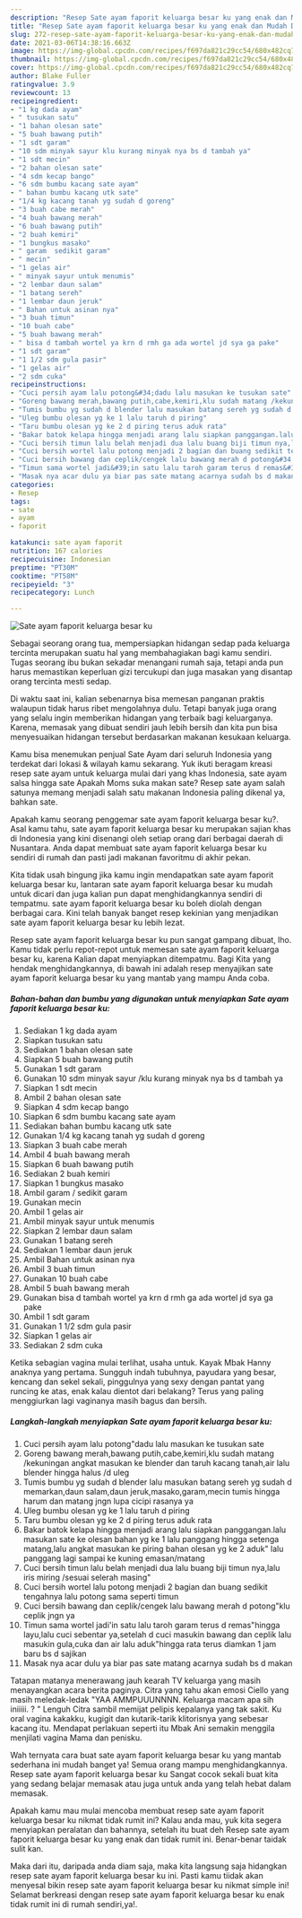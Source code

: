 ```yaml
---
description: "Resep Sate ayam faporit keluarga besar ku yang enak dan Mudah Dibuat"
title: "Resep Sate ayam faporit keluarga besar ku yang enak dan Mudah Dibuat"
slug: 272-resep-sate-ayam-faporit-keluarga-besar-ku-yang-enak-dan-mudah-dibuat
date: 2021-03-06T14:38:16.663Z
image: https://img-global.cpcdn.com/recipes/f697da821c29cc54/680x482cq70/sate-ayam-faporit-keluarga-besar-ku-foto-resep-utama.jpg
thumbnail: https://img-global.cpcdn.com/recipes/f697da821c29cc54/680x482cq70/sate-ayam-faporit-keluarga-besar-ku-foto-resep-utama.jpg
cover: https://img-global.cpcdn.com/recipes/f697da821c29cc54/680x482cq70/sate-ayam-faporit-keluarga-besar-ku-foto-resep-utama.jpg
author: Blake Fuller
ratingvalue: 3.9
reviewcount: 13
recipeingredient:
- "1 kg dada ayam"
- " tusukan satu"
- "1 bahan olesan sate"
- "5 buah bawang putih"
- "1 sdt garam"
- "10 sdm minyak sayur klu kurang minyak nya bs d tambah ya"
- "1 sdt mecin"
- "2 bahan olesan sate"
- "4 sdm kecap bango"
- "6 sdm bumbu kacang sate ayam"
- " bahan bumbu kacang utk sate"
- "1/4 kg kacang tanah yg sudah d goreng"
- "3 buah cabe merah"
- "4 buah bawang merah"
- "6 buah bawang putih"
- "2 buah kemiri"
- "1 bungkus masako"
- " garam  sedikit garam"
- " mecin"
- "1 gelas air"
- " minyak sayur untuk menumis"
- "2 lembar daun salam"
- "1 batang sereh"
- "1 lembar daun jeruk"
- " Bahan untuk asinan nya"
- "3 buah timun"
- "10 buah cabe"
- "5 buah bawang merah"
- " bisa d tambah wortel ya krn d rmh ga ada wortel jd sya ga pake"
- "1 sdt garam"
- "1 1/2 sdm gula pasir"
- "1 gelas air"
- "2 sdm cuka"
recipeinstructions:
- "Cuci persih ayam lalu potong&#34;dadu lalu masukan ke tusukan sate"
- "Goreng bawang merah,bawang putih,cabe,kemiri,klu sudah matang /kekuningan angkat masukan ke blender dan taruh kacang tanah,air lalu blender hingga halus /d uleg"
- "Tumis bumbu yg sudah d blender lalu masukan batang sereh yg sudah d memarkan,daun salam,daun jeruk,masako,garam,mecin tumis hingga harum dan matang jngn lupa cicipi rasanya ya"
- "Uleg bumbu olesan yg ke 1 lalu taruh d piring"
- "Taru bumbu olesan yg ke 2 d piring terus aduk rata"
- "Bakar batok kelapa hingga menjadi arang lalu siapkan panggangan.lalu masukan sate ke olesan bahan yg ke 1 lalu panggang hingga setenga matang,lalu angkat masukan ke piring bahan olesan yg ke 2 aduk&#34; lalu panggang lagi sampai ke kuning emasan/matang"
- "Cuci bersih timun lalu belah menjadi dua lalu buang biji timun nya,lalu iris miring /sesuai selerah masing&#34;"
- "Cuci bersih wortel lalu potong menjadi 2 bagian dan buang sedikit tengahnya lalu potong sama seperti timun"
- "Cuci bersih bawang dan ceplik/cengek lalu bawang merah d potong&#34;klu ceplik jngn ya"
- "Timun sama wortel jadi&#39;in satu lalu taroh garam terus d remas&#34;hingga layu,lalu cuci sebentar ya,setelah d cuci masukin bawang dan ceplik lalu masukin gula,cuka dan air lalu aduk&#34;hingga rata terus diamkan 1 jam baru bs d sajikan"
- "Masak nya acar dulu ya biar pas sate matang acarnya sudah bs d makan"
categories:
- Resep
tags:
- sate
- ayam
- faporit

katakunci: sate ayam faporit 
nutrition: 167 calories
recipecuisine: Indonesian
preptime: "PT30M"
cooktime: "PT58M"
recipeyield: "3"
recipecategory: Lunch

---
```



![Sate ayam faporit keluarga besar ku](https://img-global.cpcdn.com/recipes/f697da821c29cc54/680x482cq70/sate-ayam-faporit-keluarga-besar-ku-foto-resep-utama.jpg)

Sebagai seorang orang tua, mempersiapkan hidangan sedap pada keluarga tercinta merupakan suatu hal yang membahagiakan bagi kamu sendiri. Tugas seorang ibu bukan sekadar menangani rumah saja, tetapi anda pun harus memastikan keperluan gizi tercukupi dan juga masakan yang disantap orang tercinta mesti sedap.

Di waktu  saat ini, kalian sebenarnya bisa memesan panganan praktis walaupun tidak harus ribet mengolahnya dulu. Tetapi banyak juga orang yang selalu ingin memberikan hidangan yang terbaik bagi keluarganya. Karena, memasak yang dibuat sendiri jauh lebih bersih dan kita pun bisa menyesuaikan hidangan tersebut berdasarkan makanan kesukaan keluarga. 

Kamu bisa menemukan penjual Sate Ayam dari seluruh Indonesia yang terdekat dari lokasi &amp; wilayah kamu sekarang. Yuk ikuti beragam kreasi resep sate ayam untuk keluarga mulai dari yang khas Indonesia, sate ayam salsa hingga sate Apakah Moms suka makan sate? Resep sate ayam salah satunya memang menjadi salah satu makanan Indonesia paling dikenal ya, bahkan sate.

Apakah kamu seorang penggemar sate ayam faporit keluarga besar ku?. Asal kamu tahu, sate ayam faporit keluarga besar ku merupakan sajian khas di Indonesia yang kini disenangi oleh setiap orang dari berbagai daerah di Nusantara. Anda dapat membuat sate ayam faporit keluarga besar ku sendiri di rumah dan pasti jadi makanan favoritmu di akhir pekan.

Kita tidak usah bingung jika kamu ingin mendapatkan sate ayam faporit keluarga besar ku, lantaran sate ayam faporit keluarga besar ku mudah untuk dicari dan juga kalian pun dapat menghidangkannya sendiri di tempatmu. sate ayam faporit keluarga besar ku boleh diolah dengan berbagai cara. Kini telah banyak banget resep kekinian yang menjadikan sate ayam faporit keluarga besar ku lebih lezat.

Resep sate ayam faporit keluarga besar ku pun sangat gampang dibuat, lho. Kamu tidak perlu repot-repot untuk memesan sate ayam faporit keluarga besar ku, karena Kalian dapat menyiapkan ditempatmu. Bagi Kita yang hendak menghidangkannya, di bawah ini adalah resep menyajikan sate ayam faporit keluarga besar ku yang mantab yang mampu Anda coba.

<!--inarticleads1-->

##### Bahan-bahan dan bumbu yang digunakan untuk menyiapkan Sate ayam faporit keluarga besar ku:

1. Sediakan 1 kg dada ayam
1. Siapkan  tusukan satu
1. Sediakan 1 bahan olesan sate
1. Siapkan 5 buah bawang putih
1. Gunakan 1 sdt garam
1. Gunakan 10 sdm minyak sayur /klu kurang minyak nya bs d tambah ya
1. Siapkan 1 sdt mecin
1. Ambil 2 bahan olesan sate
1. Siapkan 4 sdm kecap bango
1. Siapkan 6 sdm bumbu kacang sate ayam
1. Sediakan  bahan bumbu kacang utk sate
1. Gunakan 1/4 kg kacang tanah yg sudah d goreng
1. Siapkan 3 buah cabe merah
1. Ambil 4 buah bawang merah
1. Siapkan 6 buah bawang putih
1. Sediakan 2 buah kemiri
1. Siapkan 1 bungkus masako
1. Ambil  garam / sedikit garam
1. Gunakan  mecin
1. Ambil 1 gelas air
1. Ambil  minyak sayur untuk menumis
1. Siapkan 2 lembar daun salam
1. Gunakan 1 batang sereh
1. Sediakan 1 lembar daun jeruk
1. Ambil  Bahan untuk asinan nya
1. Ambil 3 buah timun
1. Gunakan 10 buah cabe
1. Ambil 5 buah bawang merah
1. Gunakan  bisa d tambah wortel ya krn d rmh ga ada wortel jd sya ga pake
1. Ambil 1 sdt garam
1. Gunakan 1 1/2 sdm gula pasir
1. Siapkan 1 gelas air
1. Sediakan 2 sdm cuka


Ketika sebagian vagina mulai terlihat, usaha untuk. Kayak Mbak Hanny anaknya yang pertama. Sungguh indah tubuhnya, payudara yang besar, kencang dan sekel sekali, pinggulnya yang sexy dengan pantat yang runcing ke atas, enak kalau dientot dari belakang? Terus yang paling menggiurkan lagi vaginanya masih bagus dan bersih. 

<!--inarticleads2-->

##### Langkah-langkah menyiapkan Sate ayam faporit keluarga besar ku:

1. Cuci persih ayam lalu potong&#34;dadu lalu masukan ke tusukan sate
1. Goreng bawang merah,bawang putih,cabe,kemiri,klu sudah matang /kekuningan angkat masukan ke blender dan taruh kacang tanah,air lalu blender hingga halus /d uleg
1. Tumis bumbu yg sudah d blender lalu masukan batang sereh yg sudah d memarkan,daun salam,daun jeruk,masako,garam,mecin tumis hingga harum dan matang jngn lupa cicipi rasanya ya
1. Uleg bumbu olesan yg ke 1 lalu taruh d piring
1. Taru bumbu olesan yg ke 2 d piring terus aduk rata
1. Bakar batok kelapa hingga menjadi arang lalu siapkan panggangan.lalu masukan sate ke olesan bahan yg ke 1 lalu panggang hingga setenga matang,lalu angkat masukan ke piring bahan olesan yg ke 2 aduk&#34; lalu panggang lagi sampai ke kuning emasan/matang
1. Cuci bersih timun lalu belah menjadi dua lalu buang biji timun nya,lalu iris miring /sesuai selerah masing&#34;
1. Cuci bersih wortel lalu potong menjadi 2 bagian dan buang sedikit tengahnya lalu potong sama seperti timun
1. Cuci bersih bawang dan ceplik/cengek lalu bawang merah d potong&#34;klu ceplik jngn ya
1. Timun sama wortel jadi&#39;in satu lalu taroh garam terus d remas&#34;hingga layu,lalu cuci sebentar ya,setelah d cuci masukin bawang dan ceplik lalu masukin gula,cuka dan air lalu aduk&#34;hingga rata terus diamkan 1 jam baru bs d sajikan
1. Masak nya acar dulu ya biar pas sate matang acarnya sudah bs d makan


Tatapan matanya menerawang jauh kearah TV keluarga yang masih menayangkan acara berita paginya. Citra yang tahu akan emosi Ciello yang masih meledak-ledak &#34;YAA AMMPUUUNNNN. Keluarga macam apa sih iniiiii. ? &#34; Lenguh Citra sambil memijat pelipis kepalanya yang tak sakit. Ku oral vagina kakakku, kugigit dan kutarik-tarik klitorisnya yang sebesar kacang itu. Mendapat perlakuan seperti itu Mbak Ani semakin menggila menjilati vagina Mama dan penisku. 

Wah ternyata cara buat sate ayam faporit keluarga besar ku yang mantab sederhana ini mudah banget ya! Semua orang mampu menghidangkannya. Resep sate ayam faporit keluarga besar ku Sangat cocok sekali buat kita yang sedang belajar memasak atau juga untuk anda yang telah hebat dalam memasak.

Apakah kamu mau mulai mencoba membuat resep sate ayam faporit keluarga besar ku nikmat tidak rumit ini? Kalau anda mau, yuk kita segera menyiapkan peralatan dan bahannya, setelah itu buat deh Resep sate ayam faporit keluarga besar ku yang enak dan tidak rumit ini. Benar-benar taidak sulit kan. 

Maka dari itu, daripada anda diam saja, maka kita langsung saja hidangkan resep sate ayam faporit keluarga besar ku ini. Pasti kamu tiidak akan menyesal bikin resep sate ayam faporit keluarga besar ku nikmat simple ini! Selamat berkreasi dengan resep sate ayam faporit keluarga besar ku enak tidak rumit ini di rumah sendiri,ya!.

